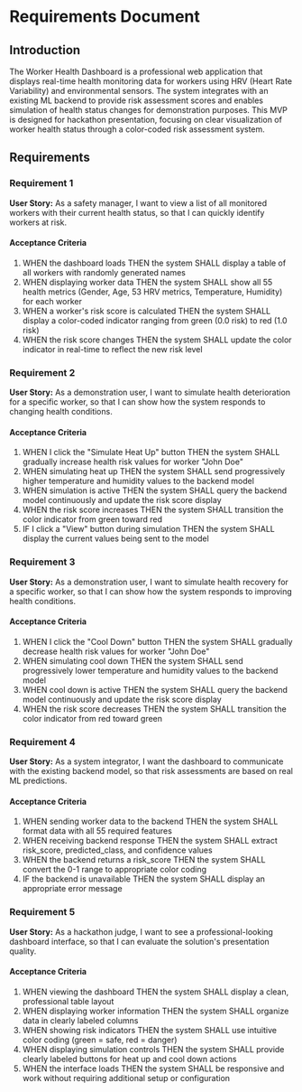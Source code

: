 # Requirements Document

## Introduction

The Worker Health Dashboard is a professional web application that displays real-time health monitoring data for workers using HRV (Heart Rate Variability) and environmental sensors. The system integrates with an existing ML backend to provide risk assessment scores and enables simulation of health status changes for demonstration purposes. This MVP is designed for hackathon presentation, focusing on clear visualization of worker health status through a color-coded risk assessment system.

## Requirements

### Requirement 1

**User Story:** As a safety manager, I want to view a list of all monitored workers with their current health status, so that I can quickly identify workers at risk.

#### Acceptance Criteria

1. WHEN the dashboard loads THEN the system SHALL display a table of all workers with randomly generated names
2. WHEN displaying worker data THEN the system SHALL show all 55 health metrics (Gender, Age, 53 HRV metrics, Temperature, Humidity) for each worker
3. WHEN a worker's risk score is calculated THEN the system SHALL display a color-coded indicator ranging from green (0.0 risk) to red (1.0 risk)
4. WHEN the risk score changes THEN the system SHALL update the color indicator in real-time to reflect the new risk level

### Requirement 2

**User Story:** As a demonstration user, I want to simulate health deterioration for a specific worker, so that I can show how the system responds to changing health conditions.

#### Acceptance Criteria

1. WHEN I click the "Simulate Heat Up" button THEN the system SHALL gradually increase health risk values for worker "John Doe"
2. WHEN simulating heat up THEN the system SHALL send progressively higher temperature and humidity values to the backend model
3. WHEN simulation is active THEN the system SHALL query the backend model continuously and update the risk score display
4. WHEN the risk score increases THEN the system SHALL transition the color indicator from green toward red
5. IF I click a "View" button during simulation THEN the system SHALL display the current values being sent to the model

### Requirement 3

**User Story:** As a demonstration user, I want to simulate health recovery for a specific worker, so that I can show how the system responds to improving health conditions.

#### Acceptance Criteria

1. WHEN I click the "Cool Down" button THEN the system SHALL gradually decrease health risk values for worker "John Doe"
2. WHEN simulating cool down THEN the system SHALL send progressively lower temperature and humidity values to the backend model
3. WHEN cool down is active THEN the system SHALL query the backend model continuously and update the risk score display
4. WHEN the risk score decreases THEN the system SHALL transition the color indicator from red toward green

### Requirement 4

**User Story:** As a system integrator, I want the dashboard to communicate with the existing backend model, so that risk assessments are based on real ML predictions.

#### Acceptance Criteria

1. WHEN sending worker data to the backend THEN the system SHALL format data with all 55 required features
2. WHEN receiving backend response THEN the system SHALL extract risk_score, predicted_class, and confidence values
3. WHEN the backend returns a risk_score THEN the system SHALL convert the 0-1 range to appropriate color coding
4. IF the backend is unavailable THEN the system SHALL display an appropriate error message

### Requirement 5

**User Story:** As a hackathon judge, I want to see a professional-looking dashboard interface, so that I can evaluate the solution's presentation quality.

#### Acceptance Criteria

1. WHEN viewing the dashboard THEN the system SHALL display a clean, professional table layout
2. WHEN displaying worker information THEN the system SHALL organize data in clearly labeled columns
3. WHEN showing risk indicators THEN the system SHALL use intuitive color coding (green = safe, red = danger)
4. WHEN displaying simulation controls THEN the system SHALL provide clearly labeled buttons for heat up and cool down actions
5. WHEN the interface loads THEN the system SHALL be responsive and work without requiring additional setup or configuration